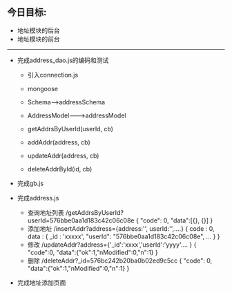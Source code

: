 ## 今日目标:
* 地址模块的后台
* 地址模块的前台

-------------------------------------

* 完成address_dao.js的编码和测试
    * 引入connection.js
    * mongoose
    * Schema-->addressSchema
    * AddressModel--->addressModel
    
    * getAddrsByUserId(userId, cb)
    * addAddr(address, cb)
    * updateAddr(address, cb)
    * deleteAddrById(id, cb)

* 完成gb.js

* 完成address.js
    * 查询地址列表
        /getAddrsByUserId?userId=576bbe0aa1d183c42c06c08e
        {
                    "code": 0,
                    "data":[{}, {}]
        }
    * 添加地址
        /insertAddr?address={address:'', userId:'',....}
        {
            code : 0,
            data : {
                        _id : 'xxxxx',
                       "userId": "576bbe0aa1d183c42c06c08e",
                       ...
                    }
        }
    * 修改
        /updateAddr?address={'_id':'xxxx','userId':'yyyy'.... }
        {
            "code":0,
            "data":{"ok":1,"nModified":0,"n":1}
        }
    * 删除
        /deleteAddr?_id=576bc242b20ba0b02ed9c5cc
        {
            "code": 0,
            "data":{"ok":1,"nModified":0,"n":1}
        }

* 完成地址添加页面
